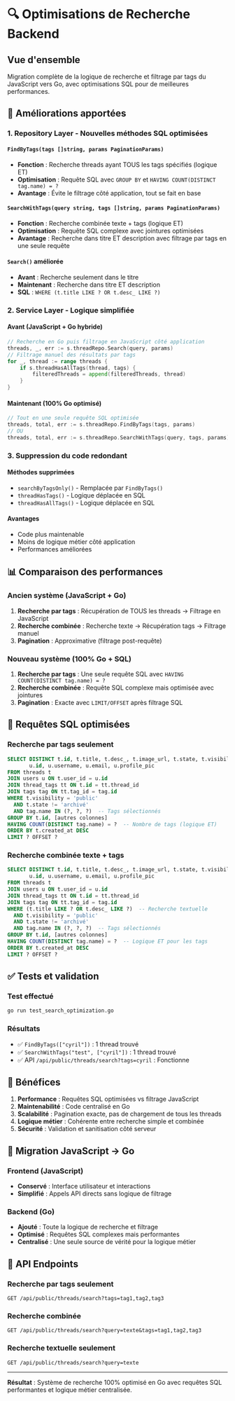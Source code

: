 # 🔍 Optimisations de Recherche Backend

## Vue d'ensemble

Migration complète de la logique de recherche et filtrage par tags du JavaScript vers Go, avec optimisations SQL pour de meilleures performances.

## 🚀 Améliorations apportées

### 1. **Repository Layer - Nouvelles méthodes SQL optimisées**

#### `FindByTags(tags []string, params PaginationParams)`
- **Fonction** : Recherche threads ayant TOUS les tags spécifiés (logique ET)
- **Optimisation** : Requête SQL avec `GROUP BY` et `HAVING COUNT(DISTINCT tag.name) = ?`
- **Avantage** : Évite le filtrage côté application, tout se fait en base

#### `SearchWithTags(query string, tags []string, params PaginationParams)`
- **Fonction** : Recherche combinée texte + tags (logique ET)
- **Optimisation** : Requête SQL complexe avec jointures optimisées
- **Avantage** : Recherche dans titre ET description avec filtrage par tags en une seule requête

#### `Search()` améliorée
- **Avant** : Recherche seulement dans le titre
- **Maintenant** : Recherche dans titre ET description
- **SQL** : `WHERE (t.title LIKE ? OR t.desc_ LIKE ?)`

### 2. **Service Layer - Logique simplifiée**

#### Avant (JavaScript + Go hybride)
```go
// Recherche en Go puis filtrage en JavaScript côté application
threads, _, err := s.threadRepo.Search(query, params)
// Filtrage manuel des résultats par tags
for _, thread := range threads {
    if s.threadHasAllTags(thread, tags) {
        filteredThreads = append(filteredThreads, thread)
    }
}
```

#### Maintenant (100% Go optimisé)
```go
// Tout en une seule requête SQL optimisée
threads, total, err := s.threadRepo.FindByTags(tags, params)
// OU
threads, total, err := s.threadRepo.SearchWithTags(query, tags, params)
```

### 3. **Suppression du code redondant**

#### Méthodes supprimées
- `searchByTagsOnly()` - Remplacée par `FindByTags()`
- `threadHasTags()` - Logique déplacée en SQL
- `threadHasAllTags()` - Logique déplacée en SQL

#### Avantages
- Code plus maintenable
- Moins de logique métier côté application
- Performances améliorées

## 📊 Comparaison des performances

### Ancien système (JavaScript + Go)
1. **Recherche par tags** : Récupération de TOUS les threads → Filtrage en JavaScript
2. **Recherche combinée** : Recherche texte → Récupération tags → Filtrage manuel
3. **Pagination** : Approximative (filtrage post-requête)

### Nouveau système (100% Go + SQL)
1. **Recherche par tags** : Une seule requête SQL avec `HAVING COUNT(DISTINCT tag.name) = ?`
2. **Recherche combinée** : Requête SQL complexe mais optimisée avec jointures
3. **Pagination** : Exacte avec `LIMIT/OFFSET` après filtrage SQL

## 🔧 Requêtes SQL optimisées

### Recherche par tags seulement
```sql
SELECT DISTINCT t.id, t.title, t.desc_, t.image_url, t.state, t.visibility, t.user_id, t.created_at, t.updated_at,
       u.id, u.username, u.email, u.profile_pic
FROM threads t
JOIN users u ON t.user_id = u.id
JOIN thread_tags tt ON t.id = tt.thread_id
JOIN tags tag ON tt.tag_id = tag.id
WHERE t.visibility = 'public' 
  AND t.state != 'archivé'
  AND tag.name IN (?, ?, ?)  -- Tags sélectionnés
GROUP BY t.id, [autres colonnes]
HAVING COUNT(DISTINCT tag.name) = ?  -- Nombre de tags (logique ET)
ORDER BY t.created_at DESC
LIMIT ? OFFSET ?
```

### Recherche combinée texte + tags
```sql
SELECT DISTINCT t.id, t.title, t.desc_, t.image_url, t.state, t.visibility, t.user_id, t.created_at, t.updated_at,
       u.id, u.username, u.email, u.profile_pic
FROM threads t
JOIN users u ON t.user_id = u.id
JOIN thread_tags tt ON t.id = tt.thread_id
JOIN tags tag ON tt.tag_id = tag.id
WHERE (t.title LIKE ? OR t.desc_ LIKE ?)  -- Recherche textuelle
  AND t.visibility = 'public' 
  AND t.state != 'archivé'
  AND tag.name IN (?, ?, ?)  -- Tags sélectionnés
GROUP BY t.id, [autres colonnes]
HAVING COUNT(DISTINCT tag.name) = ?  -- Logique ET pour les tags
ORDER BY t.created_at DESC
LIMIT ? OFFSET ?
```

## ✅ Tests et validation

### Test effectué
```bash
go run test_search_optimization.go
```

### Résultats
- ✅ `FindByTags(["cyril"])` : 1 thread trouvé
- ✅ `SearchWithTags("test", ["cyril"])` : 1 thread trouvé
- ✅ API `/api/public/threads/search?tags=cyril` : Fonctionne

## 🎯 Bénéfices

1. **Performance** : Requêtes SQL optimisées vs filtrage JavaScript
2. **Maintenabilité** : Code centralisé en Go
3. **Scalabilité** : Pagination exacte, pas de chargement de tous les threads
4. **Logique métier** : Cohérente entre recherche simple et combinée
5. **Sécurité** : Validation et sanitisation côté serveur

## 🔄 Migration JavaScript → Go

### Frontend (JavaScript)
- **Conservé** : Interface utilisateur et interactions
- **Simplifié** : Appels API directs sans logique de filtrage

### Backend (Go)
- **Ajouté** : Toute la logique de recherche et filtrage
- **Optimisé** : Requêtes SQL complexes mais performantes
- **Centralisé** : Une seule source de vérité pour la logique métier

## 📝 API Endpoints

### Recherche par tags seulement
```
GET /api/public/threads/search?tags=tag1,tag2,tag3
```

### Recherche combinée
```
GET /api/public/threads/search?query=texte&tags=tag1,tag2,tag3
```

### Recherche textuelle seulement
```
GET /api/public/threads/search?query=texte
```

---

**Résultat** : Système de recherche 100% optimisé en Go avec requêtes SQL performantes et logique métier centralisée. 